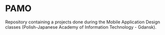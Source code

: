 # PAMO
Repository containing a projects done during the Mobile Application Design classes (Polish-Japanese Academy of Information Technology - Gdansk). 
